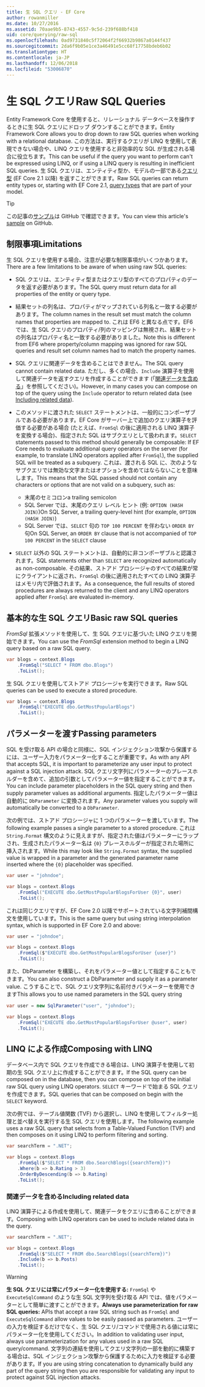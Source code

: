 ```yaml
---
title: 生 SQL クエリ - EF Core
author: rowanmiller
ms.date: 10/27/2016
ms.assetid: 70aae9b5-8743-4557-9c5d-239f688bf418
uid: core/querying/raw-sql
ms.openlocfilehash: 0ad9731840c5f72064f2f66932b9867a0144f437
ms.sourcegitcommit: 2da6f9b05e1ce3a46491e5cc68f17758bdeb6b02
ms.translationtype: HT
ms.contentlocale: ja-JP
ms.lasthandoff: 12/06/2018
ms.locfileid: "53006870"
---
```

# <a name="raw-sql-queries"></a><span data-ttu-id="76192-102">生 SQL クエリ</span><span class="sxs-lookup"><span data-stu-id="76192-102">Raw SQL Queries</span></span>

<span data-ttu-id="76192-103">Entity Framework Core を使用すると、リレーショナル データベースを操作するときに生 SQL クエリにドロップ ダウンすることができます。</span><span class="sxs-lookup"><span data-stu-id="76192-103">Entity Framework Core allows you to drop down to raw SQL queries when working with a relational database.</span></span> <span data-ttu-id="76192-104">この方法は、実行するクエリが LINQ を使用して表現できない場合や、LINQ クエリを使用すると非効率的な SQL が生成される場合に役立ちます。</span><span class="sxs-lookup"><span data-stu-id="76192-104">This can be useful if the query you want to perform can't be expressed using LINQ, or if using a LINQ query is resulting in inefficient SQL queries.</span></span> <span data-ttu-id="76192-105">生 SQL クエリは、エンティティ型か、モデルの一部である[クエリ型](xref:core/modeling/query-types) (EF Core 2.1 以降) を返すことができます。</span><span class="sxs-lookup"><span data-stu-id="76192-105">Raw SQL queries can return entity types or, starting with EF Core 2.1, [query types](xref:core/modeling/query-types) that are part of your model.</span></span>

> [!TIP]  
> <span data-ttu-id="76192-106">この記事の[サンプル](https://github.com/aspnet/EntityFramework.Docs/tree/master/samples/core/Querying)は GitHub で確認できます。</span><span class="sxs-lookup"><span data-stu-id="76192-106">You can view this article's [sample](https://github.com/aspnet/EntityFramework.Docs/tree/master/samples/core/Querying) on GitHub.</span></span>

## <a name="limitations"></a><span data-ttu-id="76192-107">制限事項</span><span class="sxs-lookup"><span data-stu-id="76192-107">Limitations</span></span>

<span data-ttu-id="76192-108">生 SQL クエリを使用する場合、注意が必要な制限事項がいくつかあります。</span><span class="sxs-lookup"><span data-stu-id="76192-108">There are a few limitations to be aware of when using raw SQL queries:</span></span>

* <span data-ttu-id="76192-109">SQL クエリは、エンティティ型またはクエリ型のすべてのプロパティのデータを返す必要があります。</span><span class="sxs-lookup"><span data-stu-id="76192-109">The SQL query must return data for all properties of the entity or query type.</span></span>

* <span data-ttu-id="76192-110">結果セットの列名は、プロパティがマップされている列名と一致する必要があります。</span><span class="sxs-lookup"><span data-stu-id="76192-110">The column names in the result set must match the column names that properties are mapped to.</span></span> <span data-ttu-id="76192-111">これは EF6 と異なる点です。EF6 では、生 SQL クエリのプロパティ/列のマッピングは無視され、結果セットの列名はプロパティ名と一致する必要がありました。</span><span class="sxs-lookup"><span data-stu-id="76192-111">Note this is different from EF6 where property/column mapping was ignored for raw SQL queries and result set column names had to match the property names.</span></span>

* <span data-ttu-id="76192-112">SQL クエリに関連データを含めることはできません。</span><span class="sxs-lookup"><span data-stu-id="76192-112">The SQL query cannot contain related data.</span></span> <span data-ttu-id="76192-113">ただし、多くの場合、`Include` 演算子を使用して関連データを返すクエリを作成することができます (「[関連データを含める](#including-related-data)」を参照してください)。</span><span class="sxs-lookup"><span data-stu-id="76192-113">However, in many cases you can compose on top of the query using the `Include` operator to return related data (see [Including related data](#including-related-data)).</span></span>

* <span data-ttu-id="76192-114">このメソッドに渡された `SELECT` ステートメントは、一般的にコンポーザブルである必要があります。EF Core がサーバー上で追加のクエリ演算子を評価する必要がある場合 (たとえば、`FromSql` の後に適用される LINQ 演算子を変換する場合)、指定された SQL はサブクエリとして扱われます。</span><span class="sxs-lookup"><span data-stu-id="76192-114">`SELECT` statements passed to this method should generally be composable: If EF Core needs to evaluate additional query operators on the server (for example, to translate LINQ operators applied after `FromSql`), the supplied SQL will be treated as a subquery.</span></span> <span data-ttu-id="76192-115">これは、渡される SQL に、次のようなサブクエリでは無効な文字またはオプションを含めてはならないことを意味します。</span><span class="sxs-lookup"><span data-stu-id="76192-115">This means that the SQL passed should not contain any characters or options that are not valid on a subquery, such as:</span></span>
  * <span data-ttu-id="76192-116">末尾のセミコロン</span><span class="sxs-lookup"><span data-stu-id="76192-116">a trailing semicolon</span></span>
  * <span data-ttu-id="76192-117">SQL Server では、末尾のクエリ レベル ヒント (例: `OPTION (HASH JOIN)`)</span><span class="sxs-lookup"><span data-stu-id="76192-117">On SQL Server, a trailing query-level hint (for example, `OPTION (HASH JOIN)`)</span></span>
  * <span data-ttu-id="76192-118">SQL Server では、`SELECT` 句の `TOP 100 PERCENT` を伴わない `ORDER BY` 句</span><span class="sxs-lookup"><span data-stu-id="76192-118">On SQL Server, an `ORDER BY` clause that is not accompanied of `TOP 100 PERCENT` in the `SELECT` clause</span></span>

* <span data-ttu-id="76192-119">`SELECT` 以外の SQL ステートメントは、自動的に非コンポーザブルと認識されます。</span><span class="sxs-lookup"><span data-stu-id="76192-119">SQL statements other than `SELECT` are recognized automatically as non-composable.</span></span> <span data-ttu-id="76192-120">その結果、ストアド プロシージャのすべての結果が常にクライアントに返され、`FromSql` の後に適用されたすべての LINQ 演算子はメモリ内で評価されます。</span><span class="sxs-lookup"><span data-stu-id="76192-120">As a consequence, the full results of stored procedures are always returned to the client and any LINQ operators applied after `FromSql` are evaluated in-memory.</span></span>

## <a name="basic-raw-sql-queries"></a><span data-ttu-id="76192-121">基本的な生 SQL クエリ</span><span class="sxs-lookup"><span data-stu-id="76192-121">Basic raw SQL queries</span></span>

<span data-ttu-id="76192-122">*FromSql* 拡張メソッドを使用して、生 SQL クエリに基づいた LINQ クエリを開始できます。</span><span class="sxs-lookup"><span data-stu-id="76192-122">You can use the *FromSql* extension method to begin a LINQ query based on a raw SQL query.</span></span>

<!-- [!code-csharp[Main](samples/core/Querying/Querying/RawSQL/Sample.cs)] -->
``` csharp
var blogs = context.Blogs
    .FromSql("SELECT * FROM dbo.Blogs")
    .ToList();
```

<span data-ttu-id="76192-123">生 SQL クエリを使用してストアド プロシージャを実行できます。</span><span class="sxs-lookup"><span data-stu-id="76192-123">Raw SQL queries can be used to execute a stored procedure.</span></span>

<!-- [!code-csharp[Main](samples/core/Querying/Querying/RawSQL/Sample.cs)] -->
``` csharp
var blogs = context.Blogs
    .FromSql("EXECUTE dbo.GetMostPopularBlogs")
    .ToList();
```

## <a name="passing-parameters"></a><span data-ttu-id="76192-124">パラメーターを渡す</span><span class="sxs-lookup"><span data-stu-id="76192-124">Passing parameters</span></span>

<span data-ttu-id="76192-125">SQL を受け取る API の場合と同様に、SQL インジェクション攻撃から保護するには、ユーザー入力をパラメーター化することが重要です。</span><span class="sxs-lookup"><span data-stu-id="76192-125">As with any API that accepts SQL, it is important to parameterize any user input to protect against a SQL injection attack.</span></span> <span data-ttu-id="76192-126">SQL クエリ文字列にパラメーターのプレースホルダーを含めて、追加の引数としてパラメーター値を指定することができます。</span><span class="sxs-lookup"><span data-stu-id="76192-126">You can include parameter placeholders in the SQL query string and then supply parameter values as additional arguments.</span></span> <span data-ttu-id="76192-127">指定したパラメーター値は自動的に `DbParameter` に変換されます。</span><span class="sxs-lookup"><span data-stu-id="76192-127">Any parameter values you supply will automatically be converted to a `DbParameter`.</span></span>

<span data-ttu-id="76192-128">次の例では、ストアド プロシージャに 1 つのパラメーターを渡しています。</span><span class="sxs-lookup"><span data-stu-id="76192-128">The following example passes a single parameter to a stored procedure.</span></span> <span data-ttu-id="76192-129">これは `String.Format` 構文のように見えますが、指定された値はパラメーターにラップされ、生成されたパラメーター名は `{0}` プレースホルダーが指定された場所に挿入されます。</span><span class="sxs-lookup"><span data-stu-id="76192-129">While this may look like `String.Format` syntax, the supplied value is wrapped in a parameter and the generated parameter name inserted where the `{0}` placeholder was specified.</span></span>

<!-- [!code-csharp[Main](samples/core/Querying/Querying/RawSQL/Sample.cs)] -->
``` csharp
var user = "johndoe";

var blogs = context.Blogs
    .FromSql("EXECUTE dbo.GetMostPopularBlogsForUser {0}", user)
    .ToList();
```

<span data-ttu-id="76192-130">これは同じクエリですが、EF Core 2.0 以降でサポートされている文字列補間構文を使用しています。</span><span class="sxs-lookup"><span data-stu-id="76192-130">This is the same query but using string interpolation syntax, which is supported in EF Core 2.0 and above:</span></span>

<!-- [!code-csharp[Main](samples/core/Querying/Querying/RawSQL/Sample.cs)] -->
``` csharp
var user = "johndoe";

var blogs = context.Blogs
    .FromSql($"EXECUTE dbo.GetMostPopularBlogsForUser {user}")
    .ToList();
```

<span data-ttu-id="76192-131">また、DbParameter を構築し、それをパラメーター値として指定することもできます。</span><span class="sxs-lookup"><span data-stu-id="76192-131">You can also construct a DbParameter and supply it as a parameter value.</span></span> <span data-ttu-id="76192-132">こうすることで、SQL クエリ文字列に名前付きパラメーターを使用できます</span><span class="sxs-lookup"><span data-stu-id="76192-132">This allows you to use named parameters in the SQL query string</span></span>

<!-- [!code-csharp[Main](samples/core/Querying/Querying/RawSQL/Sample.cs)] -->
``` csharp
var user = new SqlParameter("user", "johndoe");

var blogs = context.Blogs
    .FromSql("EXECUTE dbo.GetMostPopularBlogsForUser @user", user)
    .ToList();
```

## <a name="composing-with-linq"></a><span data-ttu-id="76192-133">LINQ による作成</span><span class="sxs-lookup"><span data-stu-id="76192-133">Composing with LINQ</span></span>

<span data-ttu-id="76192-134">データベース内で SQL クエリを作成できる場合は、LINQ 演算子を使用して初期の生 SQL クエリ上に作成することができます。</span><span class="sxs-lookup"><span data-stu-id="76192-134">If the SQL query can be composed on in the database, then you can compose on top of the initial raw SQL query using LINQ operators.</span></span> <span data-ttu-id="76192-135">`SELECT` キーワードで始まる SQL クエリを作成できます。</span><span class="sxs-lookup"><span data-stu-id="76192-135">SQL queries that can be composed on begin with the `SELECT` keyword.</span></span>

<span data-ttu-id="76192-136">次の例では、テーブル値関数 (TVF) から選択し、LINQ を使用してフィルター処理と並べ替えを実行する生 SQL クエリを使用します。</span><span class="sxs-lookup"><span data-stu-id="76192-136">The following example uses a raw SQL query that selects from a Table-Valued Function (TVF) and then composes on it using LINQ to perform filtering and sorting.</span></span>

<!-- [!code-csharp[Main](samples/core/Querying/Querying/RawSQL/Sample.cs)] -->
``` csharp
var searchTerm = ".NET";

var blogs = context.Blogs
    .FromSql($"SELECT * FROM dbo.SearchBlogs({searchTerm})")
    .Where(b => b.Rating > 3)
    .OrderByDescending(b => b.Rating)
    .ToList();
```

### <a name="including-related-data"></a><span data-ttu-id="76192-137">関連データを含める</span><span class="sxs-lookup"><span data-stu-id="76192-137">Including related data</span></span>

<span data-ttu-id="76192-138">LINQ 演算子による作成を使用して、関連データをクエリに含めることができます。</span><span class="sxs-lookup"><span data-stu-id="76192-138">Composing with LINQ operators can be used to include related data in the query.</span></span>

<!-- [!code-csharp[Main](samples/core/Querying/Querying/RawSQL/Sample.cs)] -->
``` csharp
var searchTerm = ".NET";

var blogs = context.Blogs
    .FromSql($"SELECT * FROM dbo.SearchBlogs({searchTerm})")
    .Include(b => b.Posts)
    .ToList();
```

> [!WARNING]  
> <span data-ttu-id="76192-139">**生 SQL クエリには常にパラメーター化を使用する:** `FromSql` や `ExecuteSqlCommand` のような生 SQL 文字列を受け取る API では、値をパラメーターとして簡単に渡すことができます。</span><span class="sxs-lookup"><span data-stu-id="76192-139">**Always use parameterization for raw SQL queries:** APIs that accept a raw SQL string such as `FromSql` and `ExecuteSqlCommand` allow values to be easily passed as parameters.</span></span> <span data-ttu-id="76192-140">ユーザーの入力を検証するだけでなく、生 SQL クエリ/コマンドで使用される値には常にパラメーター化を使用してください。</span><span class="sxs-lookup"><span data-stu-id="76192-140">In addition to validating user input, always use parameterization for any values used in a raw SQL query/command.</span></span> <span data-ttu-id="76192-141">文字列の連結を使用してクエリ文字列の一部を動的に構築する場合は、SQL インジェクション攻撃から保護するために入力を検証する必要があります。</span><span class="sxs-lookup"><span data-stu-id="76192-141">If you are using string concatenation to dynamically build any part of the query string then you are responsible for validating any input to protect against SQL injection attacks.</span></span>

